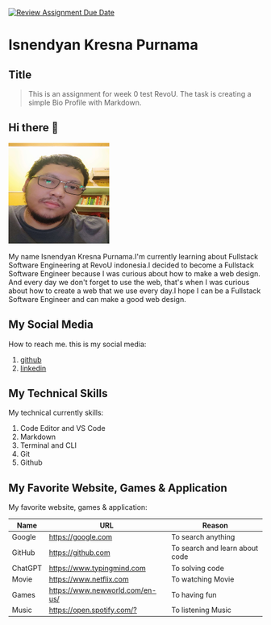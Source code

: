 [![Review Assignment Due Date](https://classroom.github.com/assets/deadline-readme-button-24ddc0f5d75046c5622901739e7c5dd533143b0c8e959d652212380cedb1ea36.svg)](https://classroom.github.com/a/bwEfZG3u)

<!-- Heading -->
# Isnendyan Kresna Purnama

<!-- Subheading -->
## Title
> This is an assignment for week 0 test RevoU. The task is creating a simple Bio Profile with Markdown.

<!-- Greeting -->
## Hi there 👋

<!-- profile picture mini size -->

<img src="./assets/Nendy.jpg" width="200" height="200">

<!-- introduction bio paragraph -->

My name Isnendyan Kresna Purnama.I'm currently learning about Fullstack Software Engineering at RevoU indonesia.I decided to become a Fullstack Software Engineer because I was curious about how to make a web design. And every day we don't forget to use the web, that's when I was curious about how to create a web that we use every day.I hope I can be a Fullstack Software Engineer and can make a good web design.

<!-- Social media link  -->

## My Social Media

How to reach me. this is my social media:

1. [github](https://github.com/isnendyankp)
2. [linkedin](https://www.linkedin.com/in/isnendyan-kresna-purnama-a20836244/)

<!-- list of Technical skill -->
## My Technical Skills

My technical currently skills:

1. Code Editor and VS Code
2. Markdown
3. Terminal and CLI
4. Git
5. Github

<!-- list of Favorite website, games & application -->
## My Favorite Website, Games & Application

My favorite website, games & application:

| Name    | URL                               | Reason                         |
| ------- | --------------------------------- | ------------------------------ |
| Google  | <https://google.com>              | To search anything             |
| GitHub  | <https://github.com>              | To search and learn about code |
| ChatGPT | <https://www.typingmind.com>      | To solving code                |
| Movie   | <https://www.netflix.com>         | To watching Movie              |
| Games   | <https://www.newworld.com/en-us/> | To having fun                  |
| Music   | <https://open.spotify.com/?>      | To listening Music             |
